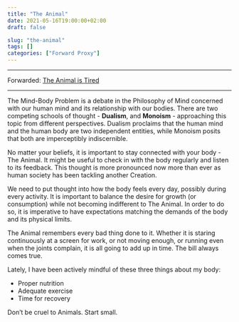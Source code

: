 ```yaml
---
title: "The Animal"
date: 2021-05-16T19:00:00+02:00
draft: false

slug: "the-animal" 
tags: []
categories: ["Forward Proxy"]
---
```


---
Forwarded: [The Animal is Tired](https://www.robinhobb.com/blog/posts/38429)

---

The Mind-Body Problem is a debate in the Philosophy of Mind concerned with our human mind and its relationship with our bodies. There are two competing schools of thought - **Dualism**, and **Monoism** - approaching this topic from different perspectives. Dualism proclaims that the human mind and the human body are two independent entities, while Monoism posits that both are imperceptibly indiscernible.

No matter your beliefs, it is important to stay connected with your body - The Animal. It might be useful to check in with the body regularly and listen to its feedback. This thought is more pronounced now more than ever as human society has been tackling another Creation.

We need to put thought into how the body feels every day, possibly during every activity. It is important to balance the desire for growth (or consumption) while not becoming indifferent to The Animal. In order to do so, it is imperative to have expectations matching the demands of the body and its physical limits.

The Animal remembers every bad thing done to it. Whether it is staring continuously at a screen for work, or not moving enough, or running even when the joints complain, it is all going to add up in time. The bill always comes true.

Lately, I have been actively mindful of these three things about my body:

- Proper nutrition
- Adequate exercise
- Time for recovery

Don’t be cruel to Animals. Start small.
